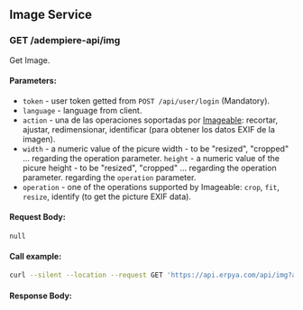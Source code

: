 ## Image Service

### GET /adempiere-api/img

Get Image.

#### Parameters:

- `token` - user token getted from `POST /api/user/login` (Mandatory).
- `language` - language from client.
- `action` - una de las operaciones soportadas por [Imageable](https://github.com/sdepold/node-imageable): recortar, ajustar, redimensionar, identificar (para obtener los datos EXIF de la imagen).
- `width`  - a numeric value of the picure width - to be "resized", "cropped" ... regarding the operation parameter.
`height` - a numeric value of the picure height - to be "resized", "cropped" ... regarding the operation parameter. regarding the `operation` parameter.
- `operation` - one of the operations supported by Imageable: `crop`, `fit`, `resize`, identify (to get the picture EXIF data).

#### Request Body:

```
null
```

#### Call example:

```bash
curl --silent --location --request GET 'https://api.erpya.com/api/img?action=fit&width=100&height=100&url=4c374d54-0e21-4a2f-9e18-9b03b22b5d6c-chavo_crop1595979643620.jpg_1902800913.jpg'
```

#### Response Body:

```json

```

